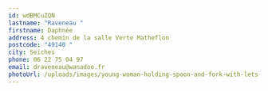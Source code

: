 ```yaml
---
id: wdBMCuZQN
lastname: "Raveneau "
firstname: Daphnée
address: 4 chemin de la salle Verte Matheflon
postcode: "49140 "
city: Seiches
phone: 06 22 75 04 97
email: draveneau@wanadoo.fr
photoUrl: /uploads/images/young-woman-holding-spoon-and-fork-with-lets-eat-handwritten-eating-vector-id1185853633.jpg
---
```

